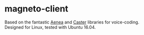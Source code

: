 # magneto-client

Based on the fantastic [Aenea](https://github.com/dictation-toolbox/aenea) and [Caster](https://github.com/synkarius/caster) libraries for voice-coding. Designed for Linux, tested with Ubuntu 16.04.